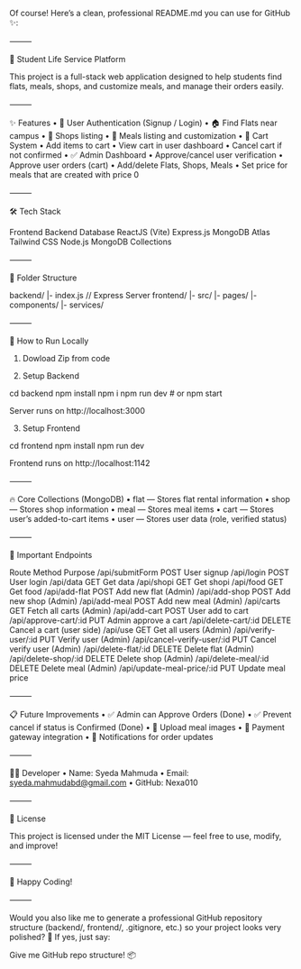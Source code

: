 Of course!
Here’s a clean, professional README.md you can use for GitHub ✨:

⸻

🏡 Student Life Service Platform

This project is a full-stack web application designed to help students find flats, meals, shops, and customize meals, and manage their orders easily.

⸻

✨ Features
	•	🔐 User Authentication (Signup / Login)
	•	🏠 Find Flats near campus
	•	🛒 Shops listing
	•	🍛 Meals listing and customization
	•	🎯 Cart System
	•	Add items to cart
	•	View cart in user dashboard
	•	Cancel cart if not confirmed
	•	✅ Admin Dashboard
	•	Approve/cancel user verification
	•	Approve user orders (cart)
	•	Add/delete Flats, Shops, Meals
	•	Set price for meals that are created with price 0

⸻

🛠️ Tech Stack

Frontend	Backend	Database
ReactJS (Vite)	Express.js	MongoDB Atlas
Tailwind CSS	Node.js	MongoDB Collections



⸻

📂 Folder Structure

backend/
  |- index.js          // Express Server
frontend/
  |- src/
      |- pages/
      |- components/
      |- services/



⸻

🚀 How to Run Locally

1. Dowload Zip from code

2. Setup Backend

cd backend
npm install
npm i 
npm run dev  # or npm start

Server runs on http://localhost:3000

3. Setup Frontend

cd frontend
npm install
npm run dev

Frontend runs on http://localhost:1142

⸻

🔥 Core Collections (MongoDB)
	•	flat — Stores flat rental information
	•	shop — Stores shop information
	•	meal — Stores meal items
	•	cart — Stores user’s added-to-cart items
	•	user — Stores user data (role, verified status)

⸻

🧠 Important Endpoints

Route	Method	Purpose
/api/submitForm	POST	User signup
/api/login	POST	User login
/api/data	GET	Get data
/api/shopi	GET	Get shopi
/api/food	GET	Get food
/api/add-flat	POST	Add new flat (Admin)
/api/add-shop	POST	Add new shop (Admin)
/api/add-meal	POST	Add new meal (Admin)
/api/carts	GET	Fetch all carts (Admin)
/api/add-cart	POST	User add to cart
/api/approve-cart/:id	PUT	Admin approve a cart
/api/delete-cart/:id	DELETE	Cancel a cart (user side)
/api/use	GET	Get all users (Admin)
/api/verify-user/:id	PUT	Verify user (Admin)
/api/cancel-verify-user/:id	PUT	Cancel verify user (Admin)
/api/delete-flat/:id	DELETE	Delete flat (Admin)
/api/delete-shop/:id	DELETE	Delete shop (Admin)
/api/delete-meal/:id	DELETE	Delete meal (Admin)
/api/update-meal-price/:id	PUT	Update meal price



⸻

📋 Future Improvements
	•	✅ Admin can Approve Orders (Done)
	•	✅ Prevent cancel if status is Confirmed (Done)
	•	🚀 Upload meal images
	•	🚀 Payment gateway integration
	•	🚀 Notifications for order updates

⸻

👨‍💻 Developer
	•	Name: Syeda Mahmuda
	•	Email: syeda.mahmudabd@gmail.com
	•	GitHub: Nexa010

⸻

📜 License

This project is licensed under the MIT License — feel free to use, modify, and improve!

⸻

🚀 Happy Coding!

⸻

Would you also like me to generate a professional GitHub repository structure (backend/, frontend/, .gitignore, etc.) so your project looks very polished? 🌟
If yes, just say:

Give me GitHub repo structure! 📦
